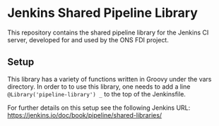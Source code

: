 # Jenkins Shared Pipeline Library

This repository contains the shared pipeline library for the Jenkins CI server, developed for and used by the ONS FDI project.

## Setup

This library has a variety of functions written in Groovy under the vars directory. 
In order to to use this library, one needs to add a line `@Library('pipeline-library') _` to the top of the Jenkinsfile.

For further details on this setup see the following Jenkins URL: https://jenkins.io/doc/book/pipeline/shared-libraries/
